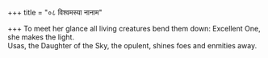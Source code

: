 +++
title = "०८ विश्वमस्या नानाम"

+++
To meet her glance all living creatures bend them down: Excellent One, she makes the light.  
     Usas, the Daughter of the Sky, the opulent, shines foes and enmities away.